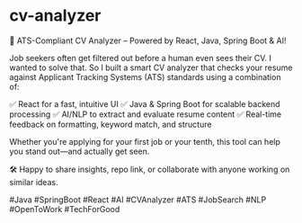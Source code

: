# cv-analyzer
🚀 ATS-Compliant CV Analyzer – Powered by React, Java, Spring Boot & AI!

Job seekers often get filtered out before a human even sees their CV. I wanted to solve that. So I built a smart CV analyzer that checks your resume against Applicant Tracking Systems (ATS) standards using a combination of:

✅ React for a fast, intuitive UI
✅ Java & Spring Boot for scalable backend processing
✅ AI/NLP to extract and evaluate resume content
✅ Real-time feedback on formatting, keyword match, and structure

Whether you're applying for your first job or your tenth, this tool can help you stand out—and actually get seen.

🛠️ Happy to share insights, repo link, or collaborate with anyone working on similar ideas.

#Java #SpringBoot #React #AI #CVAnalyzer #ATS #JobSearch #NLP #OpenToWork #TechForGood
